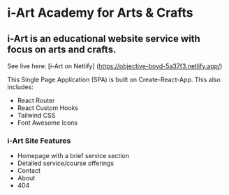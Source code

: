 # i-Art Academy for Arts & Crafts 

## i-Art is an educational website service with focus on arts and crafts. 

See live here: [i-Art on Netlify] (https://objective-boyd-5a37f3.netlify.app/)

This Single Page Application (SPA) is built on Create-React-App. This also includes:

- React Router 
- React Custom Hooks
- Tailwind CSS 
- Font Awesome Icons  


### i-Art Site Features
- Homepage with a brief service section
- Detailed service/course offerings 
- Contact 
- About
- 404
